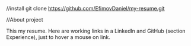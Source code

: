 //install
git clone https://github.com/EfimovDaniel/my-resume.git

//About project

This my resume. Here are working links in a Linkedln and GitHub (section Experience), just to hover a mouse on link.